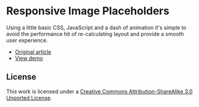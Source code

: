 # Responsive Image Placeholders

Using a little basic CSS, JavaScript and a dash of animation it's simple to avoid the performance hit of re-calculating layout and provide a smooth user experience.

* [Original article](http://maketea.co.uk/2013/05/04/responsive-image-placeholders.html)
* [View demo](http://i-like-robots.github.io/Responsive-Image-Placeholders/)

## License

This work is licensed under a [Creative Commons Attribution-ShareAlike 3.0 Unported License](http://creativecommons.org/licenses/by-sa/3.0/).